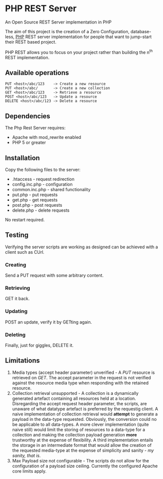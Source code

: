 # PHP REST Server

An Open Source REST Server implementation in PHP

The aim of this project is the creation of a Zero Configuration, database-less, [PHP](http://php.net/ "Hypertext Pre-processor") REST server implementation for people that want to jump-start their REST based project.

PHP REST allows you to focus on your project rather than building the n<sup>th</sup> REST implementation.

## Available operations

    PUT <host>/abc/123    -> Create a new resource
    PUT <host>/abc/       -> Create a new collection
    GET <host>/abc/123    -> Retrieve a resource
    POST <host>/abc/123   -> Update a resource
    DELETE <host>/abc/123 -> Delete a resource

## Dependencies

The Php Rest Server requires:

* Apache with mod_rewrite enabled
* PHP 5 or greater

## Installation

Copy the following files to the server:

* .htaccess - request redirection
* config.inc.php - configuration
* common.inc.php - shared functionality
* put.php - put requests
* get.php - get requests
* post.php - post requests
* delete.php - delete requests

No restart required.

## Testing

Verifying the server scripts are working as designed can be achieved with a client such as CUrl.

### Creating
Send a PUT request with some arbitrary content. 

### Retrieving
GET it back.

### Updating
POST an update, verify it by GETting again.

### Deleting

Finally, just for giggles, DELETE it.

## Limitations

1. Media types (accept header parameter) unverified - A _PUT_ resource is retrieved on _GET_. The accept parameter in the request is not verified against the resource media type when responding with the retained resource.
2. Collection retrieval unsupported - A collection is a dynamically generated artefact containing all resources held at a location. Disregarding the accept request header parameter, the scripts, are unaware of what datatype artefact is preferred by the requestig client.
A naive implementation of collection retrieval would __attempt__ to generate a payload in the data-type requested. Obviously, the conversion could no be applicable to all data-types.
A more clever implementation (quite naive still) would limit the storing of resources to a data-type for a collection and making the collection payload generation __more__ trustworthy at the expense of flexibility.
A third implementation entails the storage in an intermediate format that would allow the creation of the requested media-type at the expense of simplicity and sanity - _my sanity, that is_.
3. Max Payload size not configurable - The scripts do not allow for the configuration of a payload size ceiling. Currently the configured Apache core limits apply.